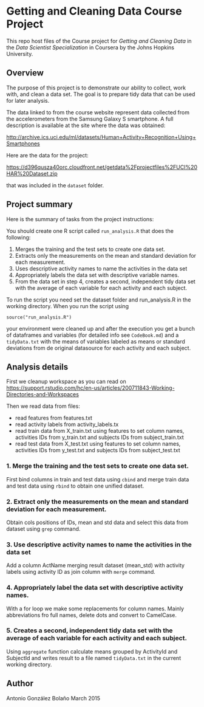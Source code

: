 # Getting and Cleaning Data Course Project 

This repo host files of the Course project for _Getting and Cleaning Data_ in the _Data Scientist Specialization_ in Coursera by the Johns Hopkins University.

## Overview

The purpose of this project is to demonstrate our ability to collect, work with, and clean a data set. The goal is to prepare tidy data that can be used for later analysis.

The data linked to from the course website represent data collected from the accelerometers from the Samsung Galaxy S smartphone. A full description is available at the site where the data was obtained: 

http://archive.ics.uci.edu/ml/datasets/Human+Activity+Recognition+Using+Smartphones 

Here are the data for the project: 

https://d396qusza40orc.cloudfront.net/getdata%2Fprojectfiles%2FUCI%20HAR%20Dataset.zip

that was included in the ```dataset``` folder.

## Project summary

Here is the summary of tasks from the project instructions:

You should create one R script called ```run_analysis.R``` that does the following:

1. Merges the training and the test sets to create one data set.
2. Extracts only the measurements on the mean and standard deviation for each measurement. 
3. Uses descriptive activity names to name the activities in the data set
4. Appropriately labels the data set with descriptive variable names. 
5. From the data set in step 4, creates a second, independent tidy data set with the average of each variable for each activity and each subject.

To run the script you need set the dataset folder and run_analysis.R in the working directory. When you run the script using

```source("run_analysis.R")```

your environment were cleaned up and after the execution you get a bunch of dataframes and variables (for detailed info see ```CodeBook.md```) and a ```tidyData.txt``` with the means of variables labeled as means or standard deviations from de original datasource for each activity and each subject.

## Analysis details

First we cleanup workspace as you can read on
https://support.rstudio.com/hc/en-us/articles/200711843-Working-Directories-and-Workspaces

Then we read data from files:
 
* read features from features.txt
* read activity labels from activity_labels.tx
* read train data from X_train.txt using features to set column names, activities IDs from y_train.txt and subjects IDs from subject_train.txt
* read test data from X_test.txt using features to set column names, activities IDs from y_test.txt and subjects IDs from subject_test.txt

### 1. Merge the training and the test sets to create one data set.

First bind columns in train and test data using ```cbind``` and merge train data and test data using ```rbind``` to obtain one unified dataset.

### 2. Extract only the measurements on the mean and standard deviation for each measurement.

Obtain cols positions of IDs, mean and std data and select this data from dataset using ```grep``` command.
### 3. Use descriptive activity names to name the activities in the data set

Add a column ActName merging result dataset (mean_std) with activity labels using activity ID as join column with ```merge``` command.

### 4. Appropriately label the data set with descriptive activity names. 

With a for loop we make some replacements for column names. Mainly abbreviations fro full names, delete dots and convert to CamelCase.

### 5. Creates a second, independent tidy data set with the average of each  variable for each activity and each subject. 

Using ```aggregate``` function calculate means grouped by ActivityId and SubjectId and writes result to a file named ```tidyData.txt``` in the current working directory.

## Author

Antonio González Bolaño
March 2015